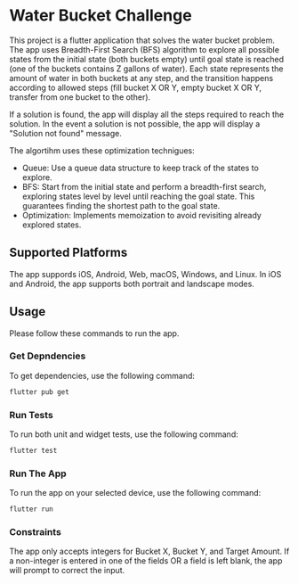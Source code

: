 # Water Bucket Challenge

This project is a flutter application that solves the water bucket problem.  The app uses Breadth-First Search (BFS) algorithm to explore all possible states from the initial state (both buckets empty) until goal state is reached (one of the buckets contains Z gallons of water). Each state represents the amount of water in both buckets at any step, and the transition happens according to allowed steps (fill bucket X OR Y, empty bucket X OR Y, transfer from one bucket to the other).

If a solution is found, the app will display all the steps required to reach the solution.  In the event a solution is not possible, the app will display a "Solution not found" message.

The algortihm uses these optimization technigues:
- Queue: Use a queue data structure to keep track of the states to explore.
- BFS: Start from the initial state and perform a breadth-first search, exploring states level by level until reaching the goal state. This guarantees finding the shortest path to the goal state.
- Optimization: Implements memoization to avoid revisiting already explored states.

## Supported Platforms

The app suppords iOS, Android, Web, macOS, Windows, and Linux.  In iOS and Android, the app supports both portrait and landscape modes.

## Usage

Please follow these commands to run the app.

### Get Depndencies

To get dependencies, use the following command:

```bash
flutter pub get
```

### Run Tests

To run both unit and widget tests, use the following command:

```bash
flutter test
```

### Run The App

To run the app on your selected device, use the following command:

```bash
flutter run
```

### Constraints

The app only accepts integers for Bucket X, Bucket Y, and Target Amount.  If a non-integer is entered in one of the fields OR a field is left blank, the app will prompt to correct the input.  




